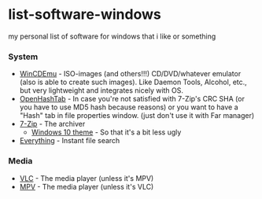 # list-software-windows
my personal list of software for windows that i like or something

### System

* [WinCDEmu](https://github.com/sysprogs/WinCDEmu) - ISO-images (and others!!!) CD/DVD/whatever emulator (also is able to create such images). Like Daemon Tools, Alcohol, etc., but very lightweight and integrates nicely with OS.
* [OpenHashTab](https://github.com/namazso/OpenHashTab) - In case you're not satisfied with 7-Zip's CRC SHA (or you have to use MD5 hash because reasons) or you want to have a "Hash" tab in file properties window. (just don't use it with Far manager)
* [7-Zip](https://www.7-zip.org/) - The archiver
  * [Windows 10 theme](https://github.com/brentini/7-Zip-Themes-Windows10) - So that it's a bit less ugly
* [Everything](https://www.voidtools.com/) - Instant file search

### Media
* [VLC](https://www.videolan.org/vlc/) - The media player (unless it's MPV)
* [MPV](https://mpv.io/installation/) - The media player (unless it's VLC)

